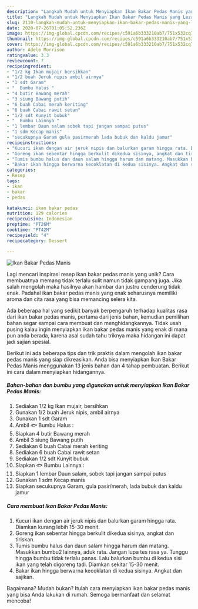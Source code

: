 ```yaml
---
description: "Langkah Mudah untuk Menyiapkan Ikan Bakar Pedas Manis yang Lezat Sekali"
title: "Langkah Mudah untuk Menyiapkan Ikan Bakar Pedas Manis yang Lezat Sekali"
slug: 2110-langkah-mudah-untuk-menyiapkan-ikan-bakar-pedas-manis-yang-lezat-sekali
date: 2020-07-26T01:05:52.236Z
image: https://img-global.cpcdn.com/recipes/c591a6b333210ab7/751x532cq70/ikan-bakar-pedas-manis-foto-resep-utama.jpg
thumbnail: https://img-global.cpcdn.com/recipes/c591a6b333210ab7/751x532cq70/ikan-bakar-pedas-manis-foto-resep-utama.jpg
cover: https://img-global.cpcdn.com/recipes/c591a6b333210ab7/751x532cq70/ikan-bakar-pedas-manis-foto-resep-utama.jpg
author: Adele Morrison
ratingvalue: 3.3
reviewcount: 7
recipeingredient:
- "1/2 kg Ikan mujair bersihkan"
- "1/2 buah Jeruk nipis ambil airnya"
- "1 sdt Garam"
- "  Bumbu Halus "
- "4 butir Bawang merah"
- "3 siung Bawang putih"
- "6 buah Cabai merah keriting"
- "6 buah Cabai rawit setan"
- "1/2 sdt Kunyit bubuk"
- "  Bumbu Lainnya "
- "1 lembar Daun salam sobek tapi jangan sampai putus"
- "1 sdm Kecap manis"
- "secukupnya Garam gula pasirmerah lada bubuk dan kaldu jamur"
recipeinstructions:
- "Kucuri ikan dengan air jeruk nipis dan balurkan garam hingga rata. Diamkan kurang lebih 15-30 menit."
- "Goreng ikan sebentar hingga berkulit dikedua sisinya, angkat dan tiriskan."
- "Tumis bumbu halus dan daun salam hingga harum dan matang. Masukkan bumbu2 lainnya, aduk rata. Jangan lupa tes rasa ya. Tunggu hingga bumbu tidak terlalu panas. Lalu balurkan bumbu di kedua sisi ikan yang telah digoreng tadi. Diamkan sekitar 15-30 menit."
- "Bakar ikan hingga berwarna kecoklatan di kedua sisinya. Angkat dan sajikan."
categories:
- Resep
tags:
- ikan
- bakar
- pedas

katakunci: ikan bakar pedas 
nutrition: 129 calories
recipecuisine: Indonesian
preptime: "PT26M"
cooktime: "PT42M"
recipeyield: "4"
recipecategory: Dessert

---
```



![Ikan Bakar Pedas Manis](https://img-global.cpcdn.com/recipes/c591a6b333210ab7/751x532cq70/ikan-bakar-pedas-manis-foto-resep-utama.jpg)

Lagi mencari inspirasi resep ikan bakar pedas manis yang unik? Cara membuatnya memang tidak terlalu sulit namun tidak gampang juga. Jika salah mengolah maka hasilnya akan hambar dan justru cenderung tidak enak. Padahal ikan bakar pedas manis yang enak seharusnya memiliki aroma dan cita rasa yang bisa memancing selera kita.



Ada beberapa hal yang sedikit banyak berpengaruh terhadap kualitas rasa dari ikan bakar pedas manis, pertama dari jenis bahan, kemudian pemilihan bahan segar sampai cara membuat dan menghidangkannya. Tidak usah pusing kalau ingin menyiapkan ikan bakar pedas manis yang enak di mana pun anda berada, karena asal sudah tahu triknya maka hidangan ini dapat jadi sajian spesial.


Berikut ini ada beberapa tips dan trik praktis dalam mengolah ikan bakar pedas manis yang siap dikreasikan. Anda bisa menyiapkan Ikan Bakar Pedas Manis menggunakan 13 jenis bahan dan 4 tahap pembuatan. Berikut ini cara dalam menyiapkan hidangannya.

<!--inarticleads1-->

##### Bahan-bahan dan bumbu yang digunakan untuk menyiapkan Ikan Bakar Pedas Manis:

1. Sediakan 1/2 kg Ikan mujair, bersihkan
1. Gunakan 1/2 buah Jeruk nipis, ambil airnya
1. Gunakan 1 sdt Garam
1. Ambil  🐟 Bumbu Halus :
1. Siapkan 4 butir Bawang merah
1. Ambil 3 siung Bawang putih
1. Sediakan 6 buah Cabai merah keriting
1. Sediakan 6 buah Cabai rawit setan
1. Sediakan 1/2 sdt Kunyit bubuk
1. Siapkan  🐟 Bumbu Lainnya :
1. Siapkan 1 lembar Daun salam, sobek tapi jangan sampai putus
1. Gunakan 1 sdm Kecap manis
1. Siapkan secukupnya Garam, gula pasir/merah, lada bubuk dan kaldu jamur




<!--inarticleads2-->

##### Cara membuat Ikan Bakar Pedas Manis:

1. Kucuri ikan dengan air jeruk nipis dan balurkan garam hingga rata. Diamkan kurang lebih 15-30 menit.
1. Goreng ikan sebentar hingga berkulit dikedua sisinya, angkat dan tiriskan.
1. Tumis bumbu halus dan daun salam hingga harum dan matang. Masukkan bumbu2 lainnya, aduk rata. Jangan lupa tes rasa ya. Tunggu hingga bumbu tidak terlalu panas. Lalu balurkan bumbu di kedua sisi ikan yang telah digoreng tadi. Diamkan sekitar 15-30 menit.
1. Bakar ikan hingga berwarna kecoklatan di kedua sisinya. Angkat dan sajikan.




Bagaimana? Mudah bukan? Itulah cara menyiapkan ikan bakar pedas manis yang bisa Anda lakukan di rumah. Semoga bermanfaat dan selamat mencoba!
